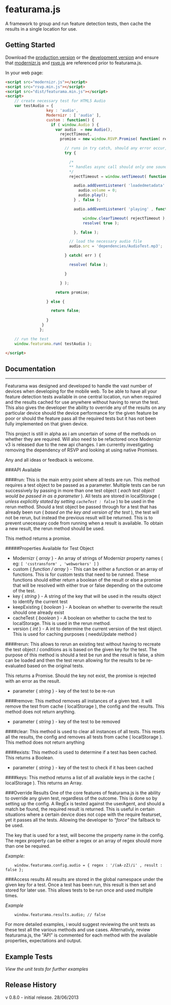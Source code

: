 # featurama.js

A framework to group and run feature detection tests, then cache the results in a single location for use.

## Getting Started
Download the [production version][min] or the [development version][max] and ensure that [modernizr.js][modernizr] and [rsvp.js][rsvp] are referenced prior to featurama.js.

[min]: https://raw.github.com/nicdacosta/featurama.js/master/dist/featurama.min.js
[max]: https://raw.github.com/nicdacosta/featurama.js/master/dist/featurama.js
[modernizr]: http://modernizr.com/
[rsvp]: https://github.com/tildeio/rsvp.js/

In your web page:

```html
<script src="modernizr.js"></script>
<script src="rsvp.min.js"></script>
<script src="dist/featurama.min.js"></script>
<script>
	// create necessary test for HTML5 Audio
	var testAudio = {
                  key : 'audio',
                  Modernizr : [ 'audio' ],
                  custom : function() {
                    if ( window.Audio ) {
                      var audio  = new Audio(),
                        rejectTimeout,
                        promise = new window.RSVP.Promise( function( resolve ) {

                          // runs in try catch, should any error occur, promise is then immediatly resolved and returns false;
                          try {

                            /*
                            ** handles async call should only one sound play. Resolves the promise to return false as opposed to rejecting. 
                            */
                            rejectTimeout = window.setTimeout( function() { resolve( false ); } , 2000 );

                              audio.addEventListener( 'loadedmetadata' , function() {
                                audio.volume = 0;
                                audio.play();
                              } , false );

                              audio.addEventListener( 'playing' , function() {

                                  window.clearTimeout( rejectTimeout );
                                  resolve( true );

                              }, false );

                            // load the necessary audio file
                            audio.src = 'dependencies/AudioTest.mp3';

                          } catch( err ) {

                            resolve( false );

                          }

                        } );

                      return promise;

                  } else {

                    return false;
                  
                  }
                }
               };

    // run the test
    window.featurama.run( testAudio );

</script>
```

## Documentation

---

Featurama was designed and developed to handle the vast number of devices when developing for the mobile web. To be able to have all your feature detection tests available in one central location, run when required and the results cached for use anywhere without having to rerun the test. This also gives the developer the ability to override any of the results on any particular device should the device performance for the given feature be poor or should the feature pass all the required tests but it has not been fully implemented on that given device.

This project is still in alpha as i am uncertain of some of the methods on whether they are required. Will also need to be refactored once Modernizr v3 is released due to the new api changes. I am currently investigating removing the dependency of RSVP and looking at using native Promises.

Any and all ideas or feedback is welcome.

###API Available

####run:
This is the main entry point where all tests are run. This method requires a test object to be passed as a parameter. Multiple tests can be run successively by passing in more than one test object ( *each test object would be passed in as a parameter* ). All tests are stored in localStorage ( *unless explicitly stated by setting ```cacheTest : false```* ) to be used in the rerun method. Should a test object be passed through for a test that has already been run ( *based on the key and version of the test* ), the test will not be rerun, but instead the previous result will be returned. This is to prevent unecessary code from running when a result is available. To obtain a new result, the rerun method should be used.

This method returns a promise.

#####Properties Available for Test Object

*   Modernizr { *array* } - An array of strings of Modernizr property names ( eg: ```[ 'csstransform' , 'webworkers' ]``` )
*   custom { *function / array* } -	This can be either a function or an array of functions. This is for custom tests that need to be runned. These functions should either return a boolean of the result or else a promise that will be resolved with either true or false depending on the outcome of the test.
*   key { *string* } - A string of the key that will be used in the results object to identify the current test
*   keepExisting { *boolean* } - A boolean on whether to overwrite the result should one already exist
*   cacheTest { *boolean* } - A boolean on whether to cache the test to localStorage. This is used in the rerun method.
*   version { *int* } - A int to determine the current version of the test object. This is used for caching purposes ( needsUpdate method )


####rerun:
This allows to rerun an existing test without having to recreate the test object / conditions as is based on the given key for the test. The purpose of this method is should a test be run and the result is false, a shim can be loaded and then the test rerun allowing for the results to be re-evaluated based on the original tests.

This returns a Promise. Should the key not exist, the promise is rejected with an error as the result.

*   parameter { *string* } - key of the test to be re-run

####remove:
This method removes all instances of a given test. it will remove the test from cache ( localStorage ), the config and the results. This method does not return anything.

*   parameter { *string* } - key of the test to be removed

####clear:
This method is used to clear all instances of all tests. This resets all the results, the config and removes all tests from cache ( localStorage ). This method does not return anything

####exists:
This method is used to determine if a test has been cached. This returns a Boolean.

*   parameter { *string* } - key of the test to check if it has been cached

####keys:
This method returns a list of all available keys in the cache ( localStorage ). This returns an Array.

###Override Results
One of the core features of featurama.js is the ability to override any given test, regardless of the outcome. This is done so by setting up the config. A RegEx is tested against the userAgent, and should a match be found, the required result is returned. This is useful in certain situations where a certain device does not cope with the require featurset, yet it passes all the tests. Allowing the developer to *"force"* the fallback to be used. 

The key that is used for a test, will become the property name in the config. The regex property can be either a regex or an array of regex should more than one be required.

*Example:*

```
    window.featurama.config.audio = { regex : '/(aA-zZ)/i' , result : false };
```

###Access results
All results are stored in the global namespace under the given key for a test. Once a test has been run, this result is then set and stored for later use. This allows tests to be run once and used multiple times.

*Example*

```
    window.featurama.results.audio; // false
```

For more detailed examples, i would suggest reviewing the unit tests as these test all the various methods and use cases. Alternativly, review featurama.js, the "API" is commented for each method with the available properties, expectations and output. 

## Example Tests
_View the unit tests for further examples_

## Release History
v 0.8.0 - initial release. 28/06/2013

